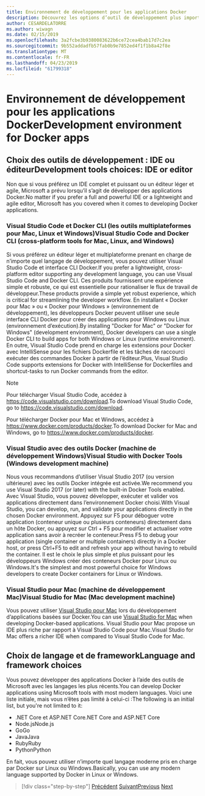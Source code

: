 ```yaml
---
title: Environnement de développement pour les applications Docker
description: Découvrez les options d’outil de développement plus importantes qui prennent en charge le cycle de développement de Docker.
author: CESARDELATORRE
ms.author: wiwagn
ms.date: 02/15/2019
ms.openlocfilehash: 3a2fcbe3b9380083622b6ce72cea4bab17d7c2ea
ms.sourcegitcommit: 9b552addadfb57fab0b9e7852ed4f1f1b8a42f8e
ms.translationtype: MT
ms.contentlocale: fr-FR
ms.lasthandoff: 04/23/2019
ms.locfileid: "61799318"
---
```

# <a name="development-environment-for-docker-apps"></a><span data-ttu-id="34c8f-103">Environnement de développement pour les applications Docker</span><span class="sxs-lookup"><span data-stu-id="34c8f-103">Development environment for Docker apps</span></span>

## <a name="development-tools-choices-ide-or-editor"></a><span data-ttu-id="34c8f-104">Choix des outils de développement : IDE ou éditeur</span><span class="sxs-lookup"><span data-stu-id="34c8f-104">Development tools choices: IDE or editor</span></span>

<span data-ttu-id="34c8f-105">Non que si vous préférez un IDE complet et puissant ou un éditeur léger et agile, Microsoft a prévu lorsqu’il s’agit de développer des applications Docker.</span><span class="sxs-lookup"><span data-stu-id="34c8f-105">No matter if you prefer a full and powerful IDE or a lightweight and agile editor, Microsoft has you covered when it comes to developing Docker applications.</span></span>

### <a name="visual-studio-code-and-docker-cli-cross-platform-tools-for-mac-linux-and-windows"></a><span data-ttu-id="34c8f-106">Visual Studio Code et Docker CLI (les outils multiplateformes pour Mac, Linux et Windows)</span><span class="sxs-lookup"><span data-stu-id="34c8f-106">Visual Studio Code and Docker CLI (cross-platform tools for Mac, Linux, and Windows)</span></span>

<span data-ttu-id="34c8f-107">Si vous préférez un éditeur léger et multiplateforme prenant en charge de n’importe quel langage de développement, vous pouvez utiliser Visual Studio Code et interface CLI Docker.</span><span class="sxs-lookup"><span data-stu-id="34c8f-107">If you prefer a lightweight, cross-platform editor supporting any development language, you can use Visual Studio Code and Docker CLI.</span></span> <span data-ttu-id="34c8f-108">Ces produits fournissent une expérience simple et robuste, ce qui est essentielle pour rationaliser le flux de travail de développeur.</span><span class="sxs-lookup"><span data-stu-id="34c8f-108">These products provide a simple yet robust experience, which is critical for streamlining the developer workflow.</span></span> <span data-ttu-id="34c8f-109">En installant « Docker pour Mac » ou « Docker pour Windows » (environnement de développement), les développeurs Docker peuvent utiliser une seule interface CLI Docker pour créer des applications pour Windows ou Linux (environnement d’exécution).</span><span class="sxs-lookup"><span data-stu-id="34c8f-109">By installing "Docker for Mac" or "Docker for Windows" (development environment), Docker developers can use a single Docker CLI to build apps for both Windows or Linux (runtime environment).</span></span> <span data-ttu-id="34c8f-110">En outre, Visual Studio Code prend en charge les extensions pour Docker avec IntelliSense pour les fichiers Dockerfile et les tâches de raccourci exécuter des commandes Docker à partir de l’éditeur.</span><span class="sxs-lookup"><span data-stu-id="34c8f-110">Plus, Visual Studio Code supports extensions for Docker with IntelliSense for Dockerfiles and shortcut-tasks to run Docker commands from the editor.</span></span>

> [!NOTE]
>
> <span data-ttu-id="34c8f-111">Pour télécharger Visual Studio Code, accédez à <https://code.visualstudio.com/download>.</span><span class="sxs-lookup"><span data-stu-id="34c8f-111">To download Visual Studio Code, go to <https://code.visualstudio.com/download>.</span></span>
>
> <span data-ttu-id="34c8f-112">Pour télécharger Docker pour Mac et Windows, accédez à <https://www.docker.com/products/docker>.</span><span class="sxs-lookup"><span data-stu-id="34c8f-112">To download Docker for Mac and Windows, go to <https://www.docker.com/products/docker>.</span></span>

### <a name="visual-studio-with-docker-tools-windows-development-machine"></a><span data-ttu-id="34c8f-113">Visual Studio avec des outils Docker (machine de développement Windows)</span><span class="sxs-lookup"><span data-stu-id="34c8f-113">Visual Studio with Docker Tools (Windows development machine)</span></span>

<span data-ttu-id="34c8f-114">Nous vous recommandons d’utiliser Visual Studio 2017 (ou version ultérieure) avec les outils Docker intégrée est activée.</span><span class="sxs-lookup"><span data-stu-id="34c8f-114">We recommend you use Visual Studio 2017 (or later) with the built-in Docker Tools enabled.</span></span> <span data-ttu-id="34c8f-115">Avec Visual Studio, vous pouvez développer, exécuter et valider vos applications directement dans l’environnement Docker choisi.</span><span class="sxs-lookup"><span data-stu-id="34c8f-115">With Visual Studio, you can develop, run, and validate your applications directly in the chosen Docker environment.</span></span> <span data-ttu-id="34c8f-116">Appuyez sur F5 pour déboguer votre application (conteneur unique ou plusieurs conteneurs) directement dans un hôte Docker, ou appuyez sur Ctrl + F5 pour modifier et actualiser votre application sans avoir à recréer le conteneur.</span><span class="sxs-lookup"><span data-stu-id="34c8f-116">Press F5 to debug your application (single container or multiple containers) directly in a Docker host, or press Ctrl+F5 to edit and refresh your app without having to rebuild the container.</span></span> <span data-ttu-id="34c8f-117">Il est le choix le plus simple et plus puissant pour les développeurs Windows créer des conteneurs Docker pour Linux ou Windows.</span><span class="sxs-lookup"><span data-stu-id="34c8f-117">It's the simplest and most powerful choice for Windows developers to create Docker containers for Linux or Windows.</span></span>

### <a name="visual-studio-for-mac-mac-development-machine"></a><span data-ttu-id="34c8f-118">Visual Studio pour Mac (machine de développement Mac)</span><span class="sxs-lookup"><span data-stu-id="34c8f-118">Visual Studio for Mac (Mac development machine)</span></span>

<span data-ttu-id="34c8f-119">Vous pouvez utiliser [Visual Studio pour Mac](https://visualstudio.microsoft.com/vs/mac/?utm_medium=microsoft&utm_source=docs.microsoft.com&utm_campaign=inline+link) lors du développement d’applications basées sur Docker.</span><span class="sxs-lookup"><span data-stu-id="34c8f-119">You can use [Visual Studio for Mac](https://visualstudio.microsoft.com/vs/mac/?utm_medium=microsoft&utm_source=docs.microsoft.com&utm_campaign=inline+link) when developing Docker-based applications.</span></span> <span data-ttu-id="34c8f-120">Visual Studio pour Mac propose un IDE plus riche par rapport à Visual Studio Code pour Mac.</span><span class="sxs-lookup"><span data-stu-id="34c8f-120">Visual Studio for Mac offers a richer IDE when compared to Visual Studio Code for Mac.</span></span>

## <a name="language-and-framework-choices"></a><span data-ttu-id="34c8f-121">Choix de langage et de framework</span><span class="sxs-lookup"><span data-stu-id="34c8f-121">Language and framework choices</span></span>

<span data-ttu-id="34c8f-122">Vous pouvez développer des applications Docker à l’aide des outils de Microsoft avec les langages les plus récents.</span><span class="sxs-lookup"><span data-stu-id="34c8f-122">You can develop Docker applications using Microsoft tools with most modern languages.</span></span> <span data-ttu-id="34c8f-123">Voici une liste initiale, mais vous n’êtes pas limité à celui-ci :</span><span class="sxs-lookup"><span data-stu-id="34c8f-123">The following is an initial list, but you're not limited to it:</span></span>

- <span data-ttu-id="34c8f-124">.NET Core et ASP.NET Core</span><span class="sxs-lookup"><span data-stu-id="34c8f-124">.NET Core and ASP.NET Core</span></span>
- <span data-ttu-id="34c8f-125">Node.js</span><span class="sxs-lookup"><span data-stu-id="34c8f-125">Node.js</span></span>
- <span data-ttu-id="34c8f-126">Go</span><span class="sxs-lookup"><span data-stu-id="34c8f-126">Go</span></span>
- <span data-ttu-id="34c8f-127">Java</span><span class="sxs-lookup"><span data-stu-id="34c8f-127">Java</span></span>
- <span data-ttu-id="34c8f-128">Ruby</span><span class="sxs-lookup"><span data-stu-id="34c8f-128">Ruby</span></span>
- <span data-ttu-id="34c8f-129">Python</span><span class="sxs-lookup"><span data-stu-id="34c8f-129">Python</span></span>

<span data-ttu-id="34c8f-130">En fait, vous pouvez utiliser n’importe quel langage moderne pris en charge par Docker sur Linux ou Windows.</span><span class="sxs-lookup"><span data-stu-id="34c8f-130">Basically, you can use any modern language supported by Docker in Linux or Windows.</span></span>

>[!div class="step-by-step"]
><span data-ttu-id="34c8f-131">[Précédent](deploy-azure-kubernetes-service.md)
>[Suivant](docker-apps-inner-loop-workflow.md)</span><span class="sxs-lookup"><span data-stu-id="34c8f-131">[Previous](deploy-azure-kubernetes-service.md)
[Next](docker-apps-inner-loop-workflow.md)</span></span>
